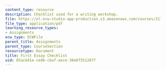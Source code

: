 ```yaml
---
content_type: resource
description: Checklist used for a writing workshop.
file: https://ol-ocw-studio-app-production.s3.amazonaws.com/courses/21l-003-introduction-to-fiction-fall-2003/85ac641ece4bcba7aece38e6f551287f_first_essay_workshop.pdf
file_type: application/pdf
learning_resource_types:
- Assignments
ocw_type: OCWFile
parent_title: Assignments
parent_type: CourseSection
resourcetype: Document
title: First Essay Checklist
uid: 85ac641e-ce4b-cba7-aece-38e6f551287f
---
```

